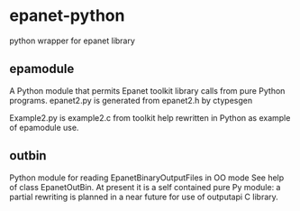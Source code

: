 # epanet-python
python wrapper for epanet library

## epamodule
A Python module that permits Epanet toolkit library calls from pure Python programs.
epanet2.py is generated from epanet2.h by ctypesgen

Example2.py is example2.c from toolkit help rewritten in Python as example of epamodule use.

## outbin
Python module for reading EpanetBinaryOutputFiles in OO mode
See help of class EpanetOutBin. 
At present it is a self contained pure Py module: a partial rewriting is planned
in a near future for use of outputapi C library.
